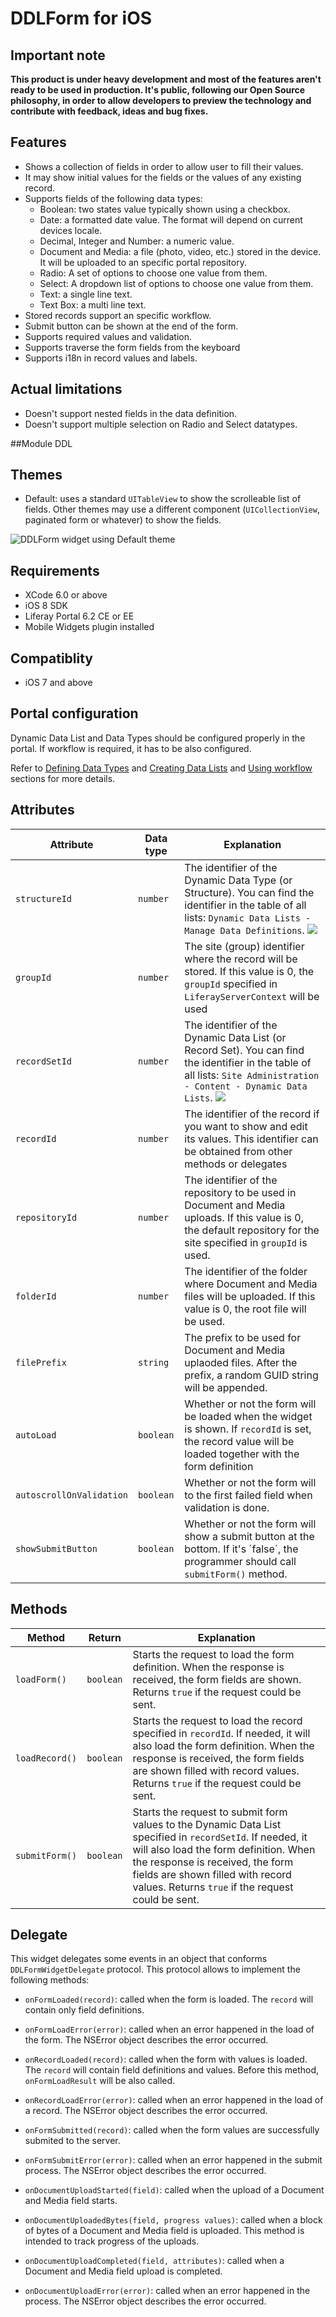 # DDLForm for iOS

## Important note
__This product is under heavy development and most of the features aren't ready to be used in production.
It's public, following our Open Source philosophy, in order to allow developers to preview the technology and contribute with feedback, ideas and bug fixes.__

## Features
- Shows a collection of fields in order to allow user to fill their values.
- It may show initial values for the fields or the values of any existing record.
- Supports fields of the following data types:
	- Boolean: two states value typically shown using a checkbox.
	- Date: a formatted date value. The format will depend on current devices locale.
	- Decimal, Integer and Number: a numeric value.
	- Document and Media: a file (photo, video, etc.) stored in the device. It will be uploaded to an specific portal repository.
	- Radio: A set of options to choose one value from them. 
	- Select: A dropdown list of options to choose one value from them.
	- Text: a single line text.
	- Text Box: a multi line text.
- Stored records support an specific workflow.
- Submit button can be shown at the end of the form.
- Supports required values and validation. 
- Supports traverse the form fields from the keyboard
- Supports i18n in record values and labels.


## Actual limitations

- Doesn't support nested fields in the data definition.
- Doesn't support multiple selection on Radio and Select datatypes.

##Module
DDL

## Themes
- Default: uses a standard `UITableView` to show the scrolleable list of fields. Other themes may use a different component (`UICollectionView`, paginated form or whatever) to show the fields.

![DDLForm widget using Default theme](Images/ddlform.png)

## Requirements

- XCode 6.0 or above
- iOS 8 SDK
- Liferay Portal 6.2 CE or EE
- Mobile Widgets plugin installed

## Compatiblity

- iOS 7 and above

## Portal configuration

Dynamic Data List and Data Types should be configured properly in the portal.
If workflow is required, it has to be also configured.

Refer to [Defining Data Types](https://www.liferay.com/documentation/liferay-portal/6.2/user-guide/-/ai/building-a-list-platform-in-liferay-and-liferay-portal-6-2-user-guide-10-en) and [Creating Data Lists](https://www.liferay.com/documentation/liferay-portal/6.2/user-guide/-/ai/creating-data-lists-liferay-portal-6-2-user-guide-10-en) and [Using workflow](https://www.liferay.com/documentation/liferay-portal/6.2/user-guide/-/ai/using-workflow-liferay-portal-6-2-user-guide-11-en) sections for more details.


## Attributes

| Attribute | Data type | Explanation |
|-----------|-----------|-------------| 
|  `structureId` | `number` | The identifier of the Dynamic Data Type (or Structure). You can find the identifier in the table of all lists: `Dynamic Data Lists - Manage Data Definitions`. ![](Images/portal-structures.png) |
|  `groupId` | `number` | The site (group) identifier where the record will be stored. If this value is 0, the `groupId` specified in `LiferayServerContext` will be used|
|  `recordSetId` | `number` | The identifier of the Dynamic Data List (or Record Set). You can find the identifier in the table of all lists: `Site Administration - Content - Dynamic Data Lists`. ![](Images/portal-datalist.png) |
|  `recordId` | `number` | The identifier of the record if you want to show and edit its values. This identifier can be obtained from other methods or delegates |
|  `repositoryId` | `number` | The identifier of the repository to be used in Document and Media uploads. If this value is 0, the default repository for the site specified in `groupId` is used. |
|  `folderId` | `number` | The identifier of the folder where Document and Media files will be uploaded. If this value is 0, the root file will be used. |
|  `filePrefix` | `string` | The prefix to be used for Document and Media uplaoded files. After the prefix, a random GUID string will be appended. |
|  `autoLoad` | `boolean` | Whether or not the form will be loaded when the widget is shown. If `recordId` is set, the record value will be loaded together with the form definition |
|  `autoscrollOnValidation` | `boolean` | Whether or not the form will to the first failed field when validation is done. |
|  `showSubmitButton` | `boolean` | Whether or not the form will show a submit button at the bottom. If it's ´false´, the programmer should call `submitForm()` method. |


## Methods

| Method | Return | Explanation |
|-----------|-----------|-------------| 
|  `loadForm()` | `boolean` | Starts the request to load the form definition. When the response is received, the form fields are shown. Returns `true` if the request could be sent. |
|  `loadRecord()` | `boolean` | Starts the request to load the record specified in `recordId`. If needed, it will also load the form definition. When the response is received, the form fields are shown filled with record values. Returns `true` if the request could be sent. |
|  `submitForm()` | `boolean` | Starts the request to submit form values to the Dynamic Data List specified in `recordSetId`. If needed, it will also load the form definition. When the response is received, the form fields are shown filled with record values. Returns `true` if the request could be sent. |


## Delegate

This widget delegates some events in an object that conforms `DDLFormWidgetDelegate` protocol.
This protocol allows to implement the following methods:

- `onFormLoaded(record)`: called when the form is loaded. The `record` will contain only field definitions.
- `onFormLoadError(error)`: called when an error happened in the load of the form. The NSError object describes the error occurred.

- `onRecordLoaded(record)`: called when the form with values is loaded. The `record` will contain field definitions and values. Before this method, `onFormLoadResult` will be also called.
- `onRecordLoadError(error)`: called when an error happened in the load of a record. The NSError object describes the error occurred.

- `onFormSubmitted(record)`: called when the form values are successfully submited to the server.
- `onFormSubmitError(error)`: called when an error happened in the submit process. The NSError object describes the error occurred.

- `onDocumentUploadStarted(field)`: called when the upload of a Document and Media field starts.
- `onDocumentUploadedBytes(field, progress values)`: called when a block of bytes of a Document and Media field is uploaded. This method is intended to track progress of the uploads.
- `onDocumentUploadCompleted(field, attributes)`: called when a Document and Media field upload is completed.
- `onDocumentUploadError(error)`: called when an error happened in the process. The NSError object describes the error occurred.



    
    
